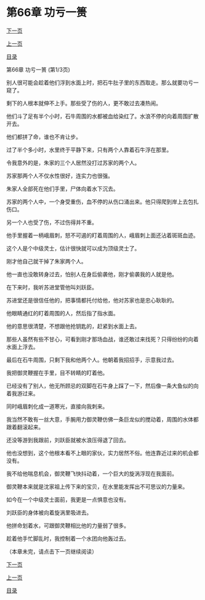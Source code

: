 <h1>第66章   功亏一篑</h1>
            <div><p><a href="./196_%E7%AC%AC66%E7%AB%A0_%E5%8A%9F%E4%BA%8F%E4%B8%80%E7%AF%91.md">下一页</a></p><p><a href="./194_%E7%AC%AC65%E7%AB%A0_%E7%9F%B3%E7%89%9B.md">上一页</a></p><p><a href="../">目录</a></p></div>
            <div><p>第66章   功亏一篑 (第1/3页)</p><p>别人很可能会趁着他们浮到水面上时，把石牛肚子里的东西取走。那么就要功亏一窥了。</p><p>剩下的人根本就伸不上手。那些受了伤的人，更不敢过去凑热闹。</p><p>他们斗了足有半个小时，石牛周围的水都被血给染红了。水浪不停的向着周围扩散开去。</p><p>他们都拼了命，谁也不肯让步。</p><p>过了半个多小时，水里终于平静下来，只有两个人靠着石牛浮在那里。</p><p>令我意外的是，朱家的三个人居然没打过苏家的两个人。</p><p>苏家那两个人不仅水性很好，连实力也很强。</p><p>朱家人全部死在他们手里，尸体向着水下沉去。</p><p>苏家的两个人中，一个身受重伤，血不停的从伤口涌出来。他只得爬到岸上去包扎伤口。</p><p>另一个人也受了伤，不过伤得并不重。</p><p>他手里握着一柄峨眉刺，怒不可遏的盯着周围的人，峨眉刺上面还沾着斑斑血迹。</p><p>这个人是个中级灵士，估计很快就可以成为顶级灵士了。</p><p>刚才他自己就干掉了朱家两个人。</p><p>他一直也没敢转身过去，怕别人在身后偷袭他，刚才偷袭我的人就是他。</p><p>在下来时，我听苏进堂管他叫刘跃臣。</p><p>苏进堂还是很信任他的，把事情都托付给他，他对苏家也是忠心耿耿的。</p><p>他眼睛通红的盯着周围的人，然后指了指水面。</p><p>他的意思很清楚，不想跟他抢钥匙的，赶紧到水面上去。</p><p>那些人虽然有些不甘心，可看到刚才那场血战，谁还敢过来找死？只得纷纷的向着水面上浮去。</p><p>最后在石牛周围，只剩下我和他两个人。他朝着我招招手，示意我过去。</p><p>我把御灵鞭握在手里，目不转睛的盯着他。</p><p>已经没有了别人，他无所顾忌的双脚在石牛身上踩了一下，然后像一条大鱼似的向着我游过来。</p><p>同时峨眉刺化成一道寒光，直接向我刺来。</p><p>我当然不敢有一丝大意，手腕用力御灵鞭仿佛一条巨龙似的搅动着，周围的水体都跟着翻滚起来。</p><p>还没等游到我跟前，刘跃臣就被水浪压得退了回去。</p><p>他也没想到，这个他根本看不上眼的家伙，实力居然不俗。他连靠近过来的机会都没有。</p><p>我不给他喘息机会，御灵鞭飞快抖动着，一个巨大的旋涡浮现在我面前。</p><p>御灵鞭本来就是沈家祖上传下来的宝贝，在水里能发挥出不可思议的力量来。</p><p>如今在一个中级灵士面前，我更是一点惧意也没有。</p><p>刘跃臣的身体被向着旋涡里吸进去。</p><p>他拼命划着水，可跟御灵鞭相比他的力量弱了很多。</p><p>趁着他手忙脚乱时，我控制着一个水团向他轰过去。</p><p>（本章未完，请点击下一页继续阅读）</p></div>
            <div><p><a href="./196_%E7%AC%AC66%E7%AB%A0_%E5%8A%9F%E4%BA%8F%E4%B8%80%E7%AF%91.md">下一页</a></p><p><a href="./194_%E7%AC%AC65%E7%AB%A0_%E7%9F%B3%E7%89%9B.md">上一页</a></p><p><a href="../">目录</a></p></div>
